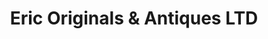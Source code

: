 ---
title: "Eric Originals & Antiques LTD"
url: /new-york/eric-originals-and-antiques-ltd/
shop: antiques
---